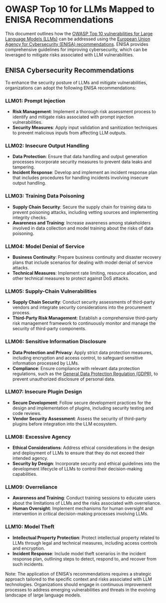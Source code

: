# OWASP Top 10 for LLMs Mapped to ENISA Recommendations

This document outlines how the [OWASP Top 10 vulnerabilities for Large Language Models (LLMs)](https://owasp.org/www-project-top-ten/) can be addressed using the [European Union Agency for Cybersecurity (ENISA) recommendations](https://www.enisa.europa.eu/). ENISA provides comprehensive guidelines for improving cybersecurity, which can be leveraged to mitigate risks associated with LLM vulnerabilities.

## ENISA Cybersecurity Recommendations

To enhance the security posture of LLMs and mitigate vulnerabilities, organizations can adopt the following ENISA recommendations:

### LLM01: Prompt Injection

- **Risk Management**: Implement a thorough risk assessment process to identify and mitigate risks associated with prompt injection vulnerabilities.
- **Security Measures**: Apply input validation and sanitization techniques to prevent malicious inputs from affecting LLM outputs.

### LLM02: Insecure Output Handling

- **Data Protection**: Ensure that data handling and output generation processes incorporate security measures to prevent data leaks and tampering.
- **Incident Response**: Develop and implement an incident response plan that includes procedures for handling incidents involving insecure output handling.

### LLM03: Training Data Poisoning

- **Supply Chain Security**: Secure the supply chain for training data to prevent poisoning attacks, including vetting sources and implementing integrity checks.
- **Awareness and Training**: Increase awareness among stakeholders involved in data collection and model training about the risks of data poisoning.

### LLM04: Model Denial of Service

- **Business Continuity**: Prepare business continuity and disaster recovery plans that include scenarios for dealing with model denial of service attacks.
- **Technical Measures**: Implement rate limiting, resource allocation, and other technical measures to protect against DoS attacks.

### LLM05: Supply-Chain Vulnerabilities

- **Supply Chain Security**: Conduct security assessments of third-party vendors and integrate security considerations into the procurement process.
- **Third-Party Risk Management**: Establish a comprehensive third-party risk management framework to continuously monitor and manage the security of third-party components.

### LLM06: Sensitive Information Disclosure

- **Data Protection and Privacy**: Apply strict data protection measures, including encryption and access control, to safeguard sensitive information processed by LLMs.
- **Compliance**: Ensure compliance with relevant data protection regulations, such as the [General Data Protection Regulation (GDPR)](https://gdpr-info.eu/), to prevent unauthorized disclosure of personal data.

### LLM07: Insecure Plugin Design

- **Secure Development**: Follow secure development practices for the design and implementation of plugins, including security testing and code reviews.
- **Vendor Security Assessment**: Assess the security of third-party plugins before integration into the LLM ecosystem.

### LLM08: Excessive Agency

- **Ethical Considerations**: Address ethical considerations in the design and deployment of LLMs to ensure that they do not exceed their intended agency.
- **Security by Design**: Incorporate security and ethical guidelines into the development lifecycle of LLMs to control their decision-making capabilities.

### LLM09: Overreliance

- **Awareness and Training**: Conduct training sessions to educate users about the limitations of LLMs and the risks associated with overreliance.
- **Human Oversight**: Implement mechanisms for human oversight and intervention in critical decision-making processes involving LLMs.

### LLM10: Model Theft

- **Intellectual Property Protection**: Protect intellectual property related to LLMs through legal and technical measures, including access controls and encryption.
- **Incident Response**: Include model theft scenarios in the incident response plan, outlining steps to detect, respond to, and recover from such incidents.

Note: The application of ENISA's recommendations requires a strategic approach tailored to the specific context and risks associated with LLM technologies. Organizations should engage in continuous improvement processes to address emerging vulnerabilities and threats in the evolving landscape of large language models.
